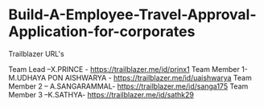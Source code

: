 # Build-A-Employee-Travel-Approval-Application-for-corporates

Trailblazer URL's

Team Lead –X.PRINCE - https://trailblazer.me/id/prinx1
Team Member 1-M.UDHAYA PON AISHWARYA - https://trailblazer.me/id/uaishwarya
Team Member 2 – A.SANGARAMMAL- https://trailblazer.me/id/sanga175
Team Member 3 –K.SATHYA- https://trailblazer.me/id/sathk29
